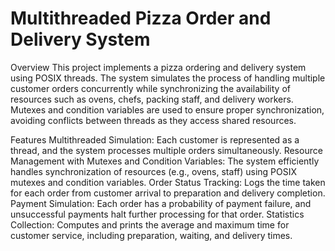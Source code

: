 # Multithreaded Pizza Order and Delivery System
Overview
This project implements a pizza ordering and delivery system using POSIX threads. The system simulates the process of handling multiple customer orders concurrently while synchronizing the availability of resources such as ovens, chefs, packing staff, and delivery workers. Mutexes and condition variables are used to ensure proper synchronization, avoiding conflicts between threads as they access shared resources.

Features
Multithreaded Simulation: Each customer is represented as a thread, and the system processes multiple orders simultaneously.
Resource Management with Mutexes and Condition Variables: The system efficiently handles synchronization of resources (e.g., ovens, staff) using POSIX mutexes and condition variables.
Order Status Tracking: Logs the time taken for each order from customer arrival to preparation and delivery completion.
Payment Simulation: Each order has a probability of payment failure, and unsuccessful payments halt further processing for that order.
Statistics Collection: Computes and prints the average and maximum time for customer service, including preparation, waiting, and delivery times.
